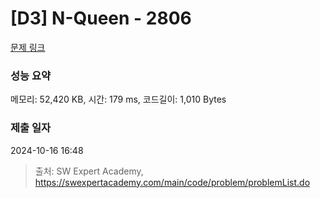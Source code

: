 # [D3] N-Queen - 2806 

[문제 링크](https://swexpertacademy.com/main/code/problem/problemDetail.do?contestProbId=AV7GKs06AU0DFAXB) 

### 성능 요약

메모리: 52,420 KB, 시간: 179 ms, 코드길이: 1,010 Bytes

### 제출 일자

2024-10-16 16:48



> 출처: SW Expert Academy, https://swexpertacademy.com/main/code/problem/problemList.do